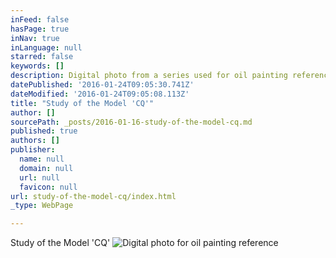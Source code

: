```yaml
---
inFeed: false
hasPage: true
inNav: true
inLanguage: null
starred: false
keywords: []
description: Digital photo from a series used for oil painting reference
datePublished: '2016-01-24T09:05:30.741Z'
dateModified: '2016-01-24T09:05:08.113Z'
title: "Study of the Model 'CQ'"
author: []
sourcePath: _posts/2016-01-16-study-of-the-model-cq.md
published: true
authors: []
publisher:
  name: null
  domain: null
  url: null
  favicon: null
url: study-of-the-model-cq/index.html
_type: WebPage

---
```

Study of the Model 'CQ'
![Digital photo for oil painting reference](https://s3-us-west-2.amazonaws.com/the-grid-img/p/3ac8161c12f1b2925b54a95c43a8873c22f1edef.jpg)